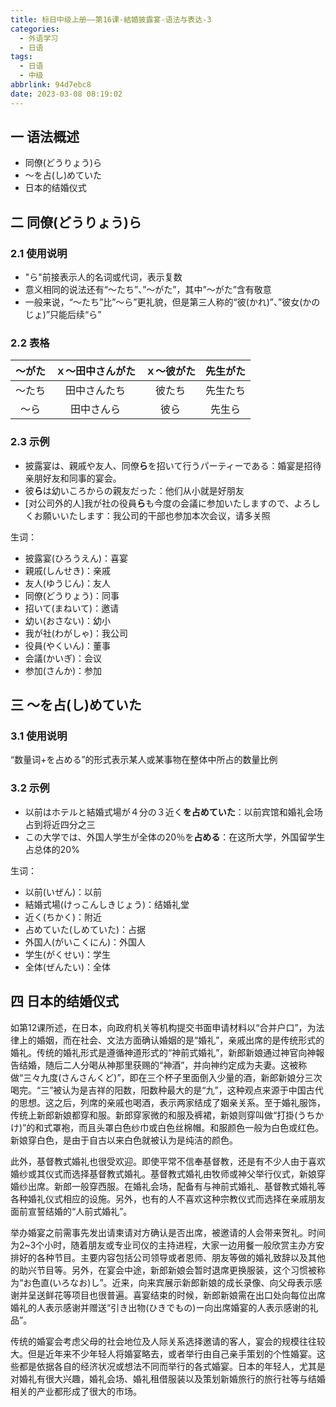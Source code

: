 ```yaml
---
title: 标日中级上册——第16课-結婚披露宴-语法与表达-3
categories:
  - 外语学习
  - 日语
tags:
  - 日语
  - 中级
abbrlink: 94d7ebc8
date: 2023-03-08 08:19:02
---
```

## 一 语法概述

* 同僚(どうりょう)ら
* ～を占(し)めていた
* 日本的结婚仪式

<!--more-->

## 二 同僚(どうりょう)ら

### 2.1 使用说明

* "ら"前接表示人的名词或代词，表示复数
* 意义相同的说法还有“～たち”、”～がた”，其中”～がた”含有敬意
* 一般来说，“～たち”比”～ら”更礼貌，但是第三人称的“彼(かれ)”、”彼女(かのじょ)”只能后续“ら”

### 2.2 表格

| ～がた | ｘ～田中さんがた | ｘ～彼がた | 先生がた |
| :----: | :--------------: | :--------: | :------: |
| ～たち |   田中さんたち   |   彼たち   | 先生たち |
|  ～ら  |    田中さんら    |    彼ら    |  先生ら  |

### 2.3 示例

* 披露宴は、親戚や友人、同僚**ら**を招いて行うパーティーである：婚宴是招待亲朋好友和同事的宴会。
* 彼**ら**は幼いころからの親友だった：他们从小就是好朋友
* [对公司外的人]我が社の役員**ら**も今度の会議に参加いたしますので、よろしくお願いいたします：我公司的干部也参加本次会议，请多关照

生词：

* 披露宴(ひろうえん)：喜宴
* 親戚(しんせき)：亲戚
* 友人(ゆうじん)：友人
* 同僚(どうりょう)：同事
* 招いて(まねいて)：邀请
* 幼い(おさない)：幼小
* 我が社(わがしゃ)：我公司
* 役員(やくいん)：董事
* 会議(かいぎ)：会议
* 参加(さんか)：参加

## 三 ～を占(し)めていた

### 3.1 使用说明

“数量词+を占める”的形式表示某人或某事物在整体中所占的数量比例

### 3.2 示例

* 以前はホテルと結婚式場が４分の３近く**を占めていた**：以前宾馆和婚礼会场占到将近四分之三
* この大学では、外国人学生が全体の20％を**占める**：在这所大学，外国留学生占总体的20%

生词：

* 以前(いぜん)：以前
* 結婚式場(けっこんしきじょう)：结婚礼堂
* 近く(ちかく)：附近
* 占めていた(しめていた)：占据
* 外国人(がいこくにん)：外国人
* 学生(がくせい)：学生
* 全体(ぜんたい)：全体

## 四 日本的结婚仪式

如第12课所述，在日本，向政府机关等机构提交书面申请材料以“合并户口”，为法律上的婚姻，而在社会、文法方面确认婚姻的是“婚礼”，亲戚出席的是传统形式的婚礼。传统的婚礼形式是遵循神道形式的“神前式婚礼”，新郎新娘通过神官向神報告结婚，随后二人分喝从神那里获赐的“神酒”，并向神约定成为夫妻。这被称做“三々九度(さんさんくど)”，即在三个杯子里面倒入少量的酒，新郎新娘分三次喝完。“三”被认为是吉祥的阳数，阳数种最大的是“九”，这种观点来源于中国古代的思想。这之后，列席的亲戚也喝酒，表示两家结成了姻亲关系。至于婚礼服饰，传统上新郎新娘都穿和服。新郎穿家微的和服及裤裙，新娘则穿叫做“打掛(うちかけ)”的和式罩袍，而且头罩白色纱巾或白色丝棉帽。和服颜色一般为白色或红色。新娘穿白色，是由于自古以来白色就被认为是纯洁的颜色。

此外，基督教式婚礼也很受欢迎。即使平常不信奉基督教，还是有不少人由于喜欢婚纱或其仪式而选择基督教式婚礼。基督教式婚礼由牧师或神父举行仪式，新娘穿婚纱出席。新郎一般穿西服。在婚礼会场，配备有与神前式婚礼、基督教式婚礼等各种婚礼仪式相应的设施。另外，也有的人不喜欢这种宗教仪式而选择在亲戚朋友面前宣誓结婚的“人前式婚礼”。

举办婚宴之前需事先发出请柬请对方确认是否出席，被邀请的人会带来贺礼。时间为2~3个小时，随着朋友或专业司仪的主持进程，大家一边用餐一般欣赏主办方安排好的各种节目。主要内容包括公司领导或者恩师、朋友等做的婚礼致辞以及其他的助兴节目等。另外，在宴会中途，新郎新娘会暂时退席更换服装，这个习惯被称为“お色直(いろなお)し”。近来，向来宾展示新郎新娘的成长录像、向父母表示感谢并呈送鲜花等项目也很普遍。喜宴结束的时候，新郎新娘需在出口处向每位出席婚礼的人表示感谢并赠送“引き出物(ひきでもの)ー向出席婚宴的人表示感谢的礼品”。

传统的婚宴会考虑父母的社会地位及人际关系选择邀请的客人，宴会的规模往往较大。但是近年来不少年轻人将婚宴略去，或者举行由自己亲手策划的个性婚宴。这些都是依据各自的经济状况或想法不同而举行的各式婚宴。日本的年轻人，尤其是对婚礼有很大兴趣，婚礼会场、婚礼租借服装以及策划新婚旅行的旅行社等与结婚相关的产业都形成了很大的市场。


